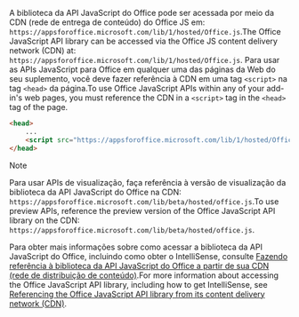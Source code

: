 <span data-ttu-id="5ddd4-101">A biblioteca da API JavaScript do Office pode ser acessada por meio da CDN (rede de entrega de conteúdo) do Office JS em: `https://appsforoffice.microsoft.com/lib/1/hosted/Office.js`.</span><span class="sxs-lookup"><span data-stu-id="5ddd4-101">The Office JavaScript API library can be accessed via the Office JS content delivery network (CDN) at: `https://appsforoffice.microsoft.com/lib/1/hosted/Office.js`.</span></span> <span data-ttu-id="5ddd4-102">Para usar as APIs JavaScript para Office em qualquer uma das páginas da Web do seu suplemento, você deve fazer referência à CDN em uma tag `<script>` na tag `<head>` da página.</span><span class="sxs-lookup"><span data-stu-id="5ddd4-102">To use Office JavaScript APIs within any of your add-in's web pages, you must reference the CDN in a `<script>` tag in the `<head>` tag of the page.</span></span>

```html
<head>
    ...
    <script src="https://appsforoffice.microsoft.com/lib/1/hosted/Office.js" type="text/javascript"></script>
</head>
```

> [!NOTE]
> <span data-ttu-id="5ddd4-103">Para usar APIs de visualização, faça referência à versão de visualização da biblioteca da API JavaScript do Office na CDN: `https://appsforoffice.microsoft.com/lib/beta/hosted/office.js`.</span><span class="sxs-lookup"><span data-stu-id="5ddd4-103">To use preview APIs, reference the preview version of the Office JavaScript API library on the CDN: `https://appsforoffice.microsoft.com/lib/beta/hosted/office.js`.</span></span>

<span data-ttu-id="5ddd4-104">Para obter mais informações sobre como acessar a biblioteca da API JavaScript do Office, incluindo como obter o IntelliSense, consulte [Fazendo referência à biblioteca da API JavaScript do Office a partir de sua CDN (rede de distribuição de conteúdo)](../develop/referencing-the-javascript-api-for-office-library-from-its-cdn.md).</span><span class="sxs-lookup"><span data-stu-id="5ddd4-104">For more information about accessing the Office JavaScript API library, including how to get IntelliSense, see [Referencing the Office JavaScript API library from its content delivery network (CDN)](../develop/referencing-the-javascript-api-for-office-library-from-its-cdn.md).</span></span>